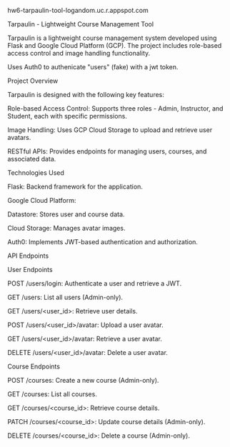 
hw6-tarpaulin-tool-logandom.uc.r.appspot.com 


Tarpaulin - Lightweight Course Management Tool

Tarpaulin is a lightweight course management system developed using Flask and Google Cloud Platform (GCP). The project includes role-based access control and image handling functionality.

Uses Auth0 to authenicate "users" (fake) with a jwt token.

Project Overview

Tarpaulin is designed with the following key features:

Role-based Access Control: Supports three roles - Admin, Instructor, and Student, each with specific permissions.

Image Handling: Uses GCP Cloud Storage to upload and retrieve user avatars.

RESTful APIs: Provides endpoints for managing users, courses, and associated data.

Technologies Used

Flask: Backend framework for the application.

Google Cloud Platform:

Datastore: Stores user and course data.

Cloud Storage: Manages avatar images.

Auth0: Implements JWT-based authentication and authorization.

API Endpoints

User Endpoints

POST /users/login: Authenticate a user and retrieve a JWT.

GET /users: List all users (Admin-only).

GET /users/<user_id>: Retrieve user details.

POST /users/<user_id>/avatar: Upload a user avatar.

GET /users/<user_id>/avatar: Retrieve a user avatar.

DELETE /users/<user_id>/avatar: Delete a user avatar.

Course Endpoints

POST /courses: Create a new course (Admin-only).

GET /courses: List all courses.

GET /courses/<course_id>: Retrieve course details.

PATCH /courses/<course_id>: Update course details (Admin-only).

DELETE /courses/<course_id>: Delete a course (Admin-only).

